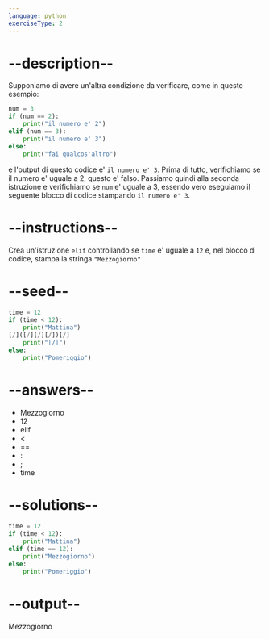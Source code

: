 ```yaml
---
language: python
exerciseType: 2
---
```


# --description--

Supponiamo di avere un'altra condizione da verificare, come in questo esempio:
```python
num = 3
if (num == 2):
	print("il numero e' 2")
elif (num == 3):
	print("il numero e' 3")
else:
	print("fai qualcos'altro")
```
e l'output di questo codice e' `il numero e' 3`.
Prima di tutto, verifichiamo se il numero e' uguale a 2, questo e' falso.
Passiamo quindi alla seconda istruzione e verifichiamo se `num` e' uguale a 3, essendo vero eseguiamo il seguente blocco di codice stampando `il numero e' 3`.

# --instructions--

Crea un'istruzione `elif` controllando se `time` e' uguale a `12` e, nel blocco di codice, stampa la stringa `"Mezzogiorno"`

# --seed--

```python
time = 12
if (time < 12):
    print("Mattina")
[/]([/][/][/])[/]
    print("[/]")
else:
    print("Pomeriggio")
```

# --answers--

- Mezzogiorno
- 12
- elif 
-  < 
-  == 
- :
- ;
- time

# --solutions--

```python
time = 12
if (time < 12):
    print("Mattina")
elif (time == 12):
    print("Mezzogiorno")
else:
    print("Pomeriggio")
```

# --output--

Mezzogiorno
